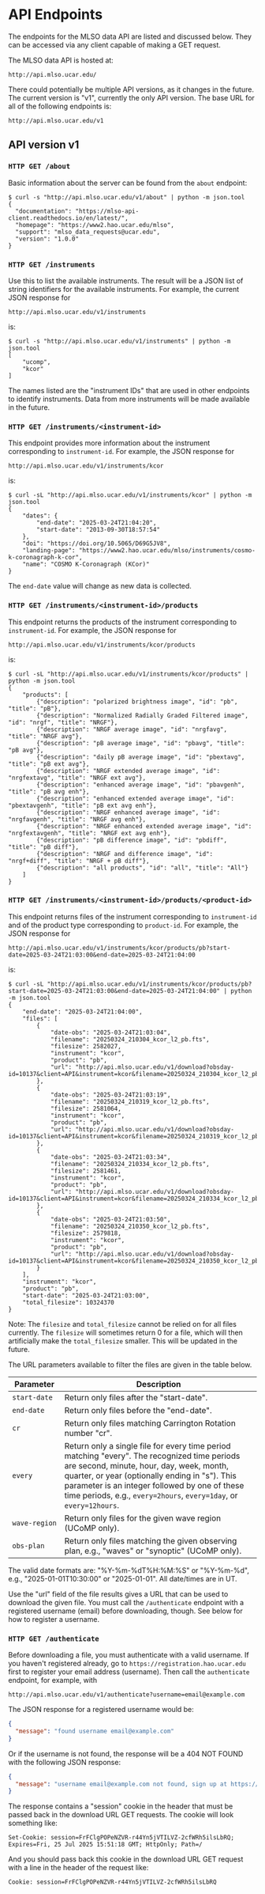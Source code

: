# API Endpoints

The endpoints for the MLSO data API are listed and discussed below. They can be
accessed via any client capable of making a GET request.

The MLSO data API is hosted at:

```
http://api.mlso.ucar.edu/
```

There could potentially be multiple API versions, as it changes in the future.
The current version is "v1", currently the only API version. The base URL for
all of the following endpoints is:

```
http://api.mlso.ucar.edu/v1
```

## API version v1

### `HTTP GET /about`

Basic information about the server can be found from the `about` endpoint:

``` console
$ curl -s "http://api.mlso.ucar.edu/v1/about" | python -m json.tool
{
  "documentation": "https://mlso-api-client.readthedocs.io/en/latest/",
  "homepage": "https://www2.hao.ucar.edu/mlso",
  "support": "mlso_data_requests@ucar.edu",
  "version": "1.0.0"
}
```


### `HTTP GET /instruments`

Use this to list the available instruments. The result will be a JSON list of
string identifiers for the available instruments. For example, the current JSON
response for

```
http://api.mlso.ucar.edu/v1/instruments
```

is:

``` console
$ curl -s "http://api.mlso.ucar.edu/v1/instruments" | python -m json.tool
[
    "ucomp",
    "kcor"
]
```

The names listed are the "instrument IDs" that are used in other endpoints to
identify instruments. Data from more instruments will be made available in the
future.

### `HTTP GET /instruments/<instrument-id>`

This endpoint provides more information about the instrument corresponding to
`instrument-id`. For example, the JSON response for

```
http://api.mlso.ucar.edu/v1/instruments/kcor
```

is:

``` console
$ curl -sL "http://api.mlso.ucar.edu/v1/instruments/kcor" | python -m json.tool
{
    "dates": {
        "end-date": "2025-03-24T21:04:20",
        "start-date": "2013-09-30T18:57:54"
    },
    "doi": "https://doi.org/10.5065/D69G5JV8",
    "landing-page": "https://www2.hao.ucar.edu/mlso/instruments/cosmo-k-coronagraph-k-cor",
    "name": "COSMO K-Coronagraph (KCor)"
}
```

The `end-date` value will change as new data is collected.

### `HTTP GET /instruments/<instrument-id>/products`

This endpoint returns the products of the instrument corresponding to
`instrument-id`. For example, the JSON response for

```
http://api.mlso.ucar.edu/v1/instruments/kcor/products
```

is:

``` console
$ curl -sL "http://api.mlso.ucar.edu/v1/instruments/kcor/products" | python -m json.tool
{
    "products": [
        {"description": "polarized brightness image", "id": "pb", "title": "pB"},
        {"description": "Normalized Radially Graded Filtered image", "id": "nrgf", "title": "NRGF"},
        {"description": "NRGF average image", "id": "nrgfavg", "title": "NRGF avg"},
        {"description": "pB average image", "id": "pbavg", "title": "pB avg"},
        {"description": "daily pB average image", "id": "pbextavg", "title": "pB ext avg"},
        {"description": "NRGF extended average image", "id": "nrgfextavg", "title": "NRGF ext avg"},
        {"description": "enhanced average image", "id": "pbavgenh", "title": "pB avg enh"},
        {"description": "enhanced extended average image", "id": "pbextavgenh", "title": "pB ext avg enh"},
        {"description": "NRGF enhanced average image", "id": "nrgfavgenh", "title": "NRGF avg enh"},
        {"description": "NRGF enhanced extended average image", "id": "nrgfextavgenh", "title": "NRGF ext avg enh"},
        {"description": "pB difference image", "id": "pbdiff", "title": "pB diff"},
        {"description": "NRGF and difference image", "id": "nrgf+diff", "title": "NRGF + pB diff"},
        {"description": "all products", "id": "all", "title": "All"}
    ]
}
```

### `HTTP GET /instruments/<instrument-id>/products/<product-id>`

This endpoint returns files of the instrument corresponding to `instrument-id`
and of the product type corresponding to `product-id`. For example, the JSON
response for

```
http://api.mlso.ucar.edu/v1/instruments/kcor/products/pb?start-date=2025-03-24T21:03:00&end-date=2025-03-24T21:04:00
```

is:

``` console
$ curl -sL "http://api.mlso.ucar.edu/v1/instruments/kcor/products/pb?start-date=2025-03-24T21:03:00&end-date=2025-03-24T21:04:00" | python -m json.tool
{
    "end-date": "2025-03-24T21:04:00",
    "files": [
        {
            "date-obs": "2025-03-24T21:03:04",
            "filename": "20250324_210304_kcor_l2_pb.fts",
            "filesize": 2582027,
            "instrument": "kcor",
            "product": "pb",
            "url": "http://api.mlso.ucar.edu/v1/download?obsday-id=10137&client=API&instrument=kcor&filename=20250324_210304_kcor_l2_pb.fts.gz"
        },
        {
            "date-obs": "2025-03-24T21:03:19",
            "filename": "20250324_210319_kcor_l2_pb.fts",
            "filesize": 2581064,
            "instrument": "kcor",
            "product": "pb",
            "url": "http://api.mlso.ucar.edu/v1/download?obsday-id=10137&client=API&instrument=kcor&filename=20250324_210319_kcor_l2_pb.fts.gz"
        },
        {
            "date-obs": "2025-03-24T21:03:34",
            "filename": "20250324_210334_kcor_l2_pb.fts",
            "filesize": 2581461,
            "instrument": "kcor",
            "product": "pb",
            "url": "http://api.mlso.ucar.edu/v1/download?obsday-id=10137&client=API&instrument=kcor&filename=20250324_210334_kcor_l2_pb.fts.gz"
        },
        {
            "date-obs": "2025-03-24T21:03:50",
            "filename": "20250324_210350_kcor_l2_pb.fts",
            "filesize": 2579818,
            "instrument": "kcor",
            "product": "pb",
            "url": "http://api.mlso.ucar.edu/v1/download?obsday-id=10137&client=API&instrument=kcor&filename=20250324_210350_kcor_l2_pb.fts.gz"
        }
    ],
    "instrument": "kcor",
    "product": "pb",
    "start-date": "2025-03-24T21:03:00",
    "total_filesize": 10324370
}
```

Note: The `filesize` and `total_filesize` cannot be relied on for all files
currently. The `filesize` will sometimes return 0 for a file, which will then
artificially make the `total_filesize` smaller. This will be updated in the
future.

The URL parameters available to filter the files are given in the table below.

| Parameter | Description |
| --------- | ----------- |
| `start‑date` | Return only files after the "start-date". |
| `end‑date` | Return only files before the "end-date". |
| `cr` | Return only files matching Carrington Rotation number "cr". |
| `every` | Return only a single file for every time period matching "every". The recognized time periods are second, minute, hour, day, week, month, quarter, or year (optionally ending in "s"). This parameter is an integer followed by one of these time periods, e.g., `every=2hours`, `every=1day`, or `every=12hours`. |
| `wave‑region` | Return only files for the given wave region (UCoMP only). |
| `obs‑plan` | Return only files matching the given observing plan, e.g., "waves" or "synoptic" (UCoMP only). |

The valid date formats are: "%Y-%m-%dT%H:%M:%S" or "%Y-%m-%d", e.g.,
"2025-01-01T10:30:00" or "2025-01-01". All date/times are in UT.

Use the "url" field of the file results gives a URL that can be used to download
the given file. You must call the `/authenticate` endpoint with a registered
username (email) before downloading, though. See below for how to register a
username.

### `HTTP GET /authenticate`

Before downloading a file, you must authenticate with a valid username. If you
haven't registered already, go to `https://registration.hao.ucar.edu` first to
register your email address (username). Then call the `authenticate` endpoint,
for example, with

```
http://api.mlso.ucar.edu/v1/authenticate?username=email@example.com
```

The JSON response for a registered username would be:

``` JSON
{
  "message": "found username email@example.com"
}
```

Or if the username is not found, the response will be a 404 NOT FOUND with the following JSON response:

``` JSON
{
  "message": "username email@example.com not found, sign up at https://registration.hao.ucar.edu"
}
```

The response contains a "session" cookie in the header that must be passed back in the download URL GET requests. The cookie will look something like:

```
Set-Cookie: session=FrFClgPOPeNZVR-r44Yn5jVTILVZ-2cfWRh5ilsLbRQ; Expires=Fri, 25 Jul 2025 15:51:18 GMT; HttpOnly; Path=/
```

And you should pass back this cookie in the download URL GET request with a line in the header of the request like:

```
Cookie: session=FrFClgPOPeNZVR-r44Yn5jVTILVZ-2cfWRh5ilsLbRQ
```
